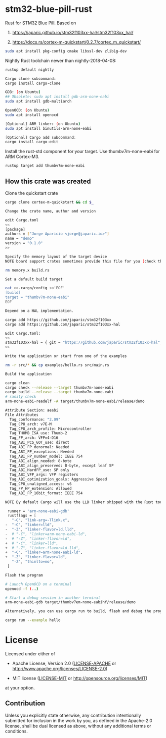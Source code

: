 # stm32-blue-pill-rust

Rust for STM32 Blue Pill. Based on

1. https://japaric.github.io/stm32f103xx-hal/stm32f103xx_hal/

1. https://docs.rs/cortex-m-quickstart/0.2.7/cortex_m_quickstart/

```bash
sudo apt install pkg-config cmake libssl-dev zlib1g-dev
```

Nightly Rust toolchain newer than nightly-2018-04-08:
```bash
rustup default nightly

Cargo clone subcommand: 
cargo install cargo-clone

GDB: (on Ubuntu)
## Obsolete: sudo apt install gdb-arm-none-eabi
sudo apt install gdb-multiarch

OpenOCD: (on Ubuntu)
sudo apt install openocd

[Optional] ARM linker: (on Ubuntu)
sudo apt install binutils-arm-none-eabi

[Optional] Cargo add subcommand: 
cargo install cargo-edit
```

Install the rust-std component for your target. Use thumbv7m-none-eabi for ARM Cortex-M3.

```bash
rustup target add thumbv7m-none-eabi
```

## How this crate was created

Clone the quickstart crate

```bash
cargo clone cortex-m-quickstart && cd $_

Change the crate name, author and version

edit Cargo.toml
<<
[package]
authors = ["Jorge Aparicio <jorge@japaric.io>"]
name = "demo"
version = "0.1.0"
>>

Specify the memory layout of the target device
NOTE board support crates sometimes provide this file for you (check the crate documentation). If you are using one that does then remove both the memory.x and build.rs files.

rm memory.x build.rs

Set a default build target

cat >>.cargo/config <<'EOF'
[build]
target = "thumbv7m-none-eabi"
EOF

Depend on a HAL implementation.

cargo add https://github.com/japaric/stm32f103xx
cargo add https://github.com/japaric/stm32f103xx-hal

Edit Cargo.toml:
<<
stm32f103xx-hal = { git = "https://github.com/japaric/stm32f103xx-hal", features = ["rt"] }
>>

Write the application or start from one of the examples

rm -r src/* && cp examples/hello.rs src/main.rs

Build the application

cargo clean
cargo check --release --target thumbv7m-none-eabi
cargo build --release --target thumbv7m-none-eabi
# sanity check
arm-none-eabi-readelf -A target/thumbv7m-none-eabi/release/demo

Attribute Section: aeabi
File Attributes
  Tag_conformance: "2.09"
  Tag_CPU_arch: v7E-M
  Tag_CPU_arch_profile: Microcontroller
  Tag_THUMB_ISA_use: Thumb-2
  Tag_FP_arch: VFPv4-D16
  Tag_ABI_PCS_GOT_use: direct
  Tag_ABI_FP_denormal: Needed
  Tag_ABI_FP_exceptions: Needed
  Tag_ABI_FP_number_model: IEEE 754
  Tag_ABI_align_needed: 8-byte
  Tag_ABI_align_preserved: 8-byte, except leaf SP
  Tag_ABI_HardFP_use: SP only
  Tag_ABI_VFP_args: VFP registers
  Tag_ABI_optimization_goals: Aggressive Speed
  Tag_CPU_unaligned_access: v6
  Tag_FP_HP_extension: Allowed
  Tag_ABI_FP_16bit_format: IEEE 754

NOTE By default Cargo will use the LLD linker shipped with the Rust toolchain. If you encounter any linking error try to switch to the GNU linker by modifying the .cargo/config file as shown below:

 runner = 'arm-none-eabi-gdb'
 rustflags = [
   "-C", "link-arg=-Tlink.x",
-  "-C", "linker=lld",
-  "-Z", "linker-flavor=ld.lld",
-  # "-C", "linker=arm-none-eabi-ld",
-  # "-Z", "linker-flavor=ld",
+  # "-C", "linker=lld",
+  # "-Z", "linker-flavor=ld.lld",
+  "-C", "linker=arm-none-eabi-ld",
+  "-Z", "linker-flavor=ld",
   "-Z", "thinlto=no",
 ]

Flash the program

# Launch OpenOCD on a terminal
openocd -f (..)

# Start a debug session in another terminal
arm-none-eabi-gdb target/thumbv7em-none-eabihf/release/demo

Alternatively, you can use cargo run to build, flash and debug the program in a single step.

cargo run --example hello

```

# License

Licensed under either of

- Apache License, Version 2.0 ([LICENSE-APACHE](LICENSE-APACHE) or
  http://www.apache.org/licenses/LICENSE-2.0)

- MIT license ([LICENSE-MIT](LICENSE-MIT) or http://opensource.org/licenses/MIT)

at your option.

## Contribution

Unless you explicitly state otherwise, any contribution intentionally submitted
for inclusion in the work by you, as defined in the Apache-2.0 license, shall be
dual licensed as above, without any additional terms or conditions.
